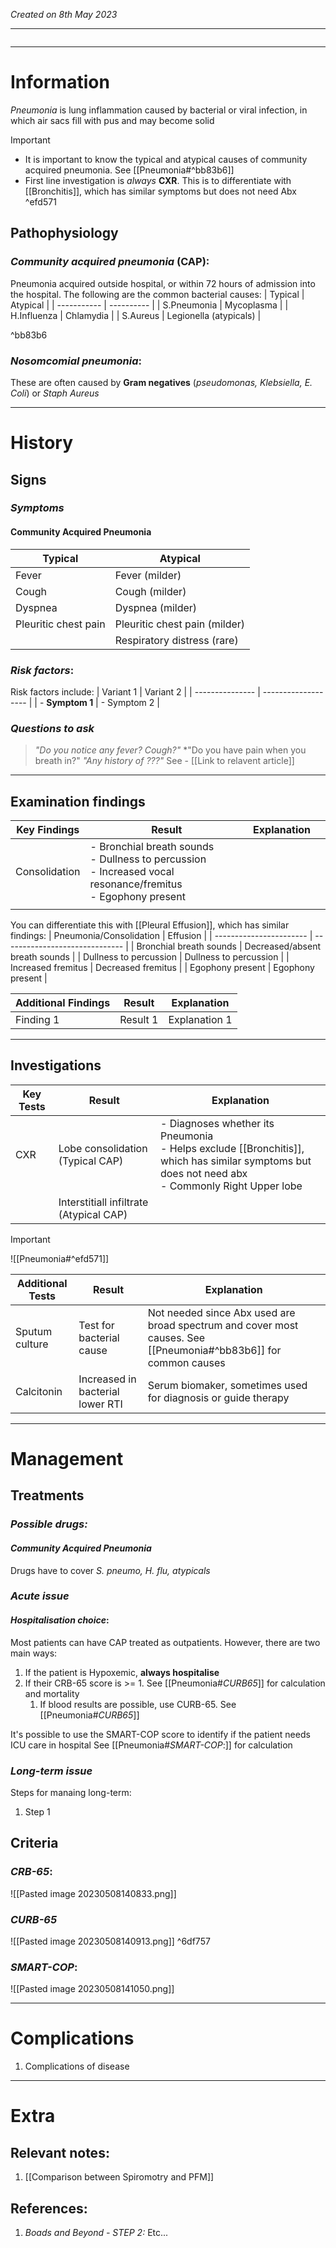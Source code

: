 *Created on 8th May 2023*

---
```toc
```
---

# Information
 
*Pneumonia* is lung inflammation caused by bacterial or viral infection, in which air sacs fill with pus and may become solid

> [!Important]
- It is important to know the typical and atypical causes of community acquired pneumonia. See [[Pneumonia#^bb83b6]]
- First line investigation is *always* **CXR**. This is to differentiate with [[Bronchitis]], which has similar symptoms but does not need Abx ^efd571

## Pathophysiology
### *Community acquired pneumonia* (CAP):
Pneumonia acquired outside hospital, or within 72 hours of admission into the hospital. The following are the common bacterial causes:
| Typical     | Atypical   |
| ----------- | ---------- |
| S.Pneumonia | Mycoplasma |
| H.Influenza | Chlamydia  |
| S.Aureus    | Legionella (atypicals)           |

^bb83b6

### *Nosomcomial pneumonia*:
These are often caused by **Gram negatives** (*pseudomonas, Klebsiella, E. Coli*) or *Staph Aureus*

--- 
# History
## Signs
### *Symptoms*
#### Community Acquired Pneumonia
| Typical              | Atypical                      |
| -------------------- | ----------------------------- |
| Fever                | Fever (milder)                |
| Cough                | Cough (milder)                |
| Dyspnea              | Dyspnea (milder)              |
| Pleuritic chest pain | Pleuritic chest pain (milder) |
|                      | Respiratory distress (rare)                              |

### *Risk factors*:
Risk factors include:
| Variant 1 | Variant 2 |
| --------------- | ------------------- |
| - **Symptom 1** |     - Symptom 2               |

### *Questions to ask*
>*"Do you notice any fever? Cough?"*
>*"Do you have pain when you breath in?"
>*"Any history of ???"* See - [[Link to relavent article]]

---

## Examination findings
| Key Findings  | Result                                                                                                              | Explanation |     |
| ------------- | ------------------------------------------------------------------------------------------------------------------- | ----------- | --- |
| Consolidation | - Bronchial breath sounds<br>- Dullness to percussion<br>- Increased vocal resonance/fremitus<br>- Egophony present |             |     |
|               |                                                                                                                     |             |     |

You can differentiate this with [[Pleural Effusion]], which has similar findings:
| Pneumonia/Consolidation | Effusion                       |
| ----------------------- | ------------------------------ |
| Bronchial breath sounds | Decreased/absent breath sounds |
| Dullness to percussion  | Dullness to percussion         |
| Increased fremitus      | Decreased fremitus             |
| Egophony present        | Egophony present                               |

| Additional Findings         | Result    | Explanation |
| ---------------- | --------- | ----------- |
| Finding 1 | Result 1 | Explanation 1

---

## Investigations
| Key Tests | Result                           | Explanation                                                                                                                                          |
| --------- | -------------------------------- | ---------------------------------------------------------------------------------------------------------------------------------------------------- |
| CXR       | Lobe consolidation (Typical CAP) | - Diagnoses whether its Pneumonia<br>- Helps exclude [[Bronchitis]], which has similar symptoms but does not need abx<br>- Commonly Right Upper lobe |
|           | Interstitiall infiltrate (Atypical CAP)                                 |                                                                                                                                                      |

>[!Important]
>![[Pneumonia#^efd571]]

| Additional Tests | Result                           | Explanation                                                                                                     |
| ---------------- | -------------------------------- | --------------------------------------------------------------------------------------------------------------- |
| Sputum culture   | Test for bacterial cause         | Not needed since Abx used are broad spectrum and cover most causes. See [[Pneumonia#^bb83b6]] for common causes |
| Calcitonin       | Increased in bacterial lower RTI | Serum biomaker, sometimes used for diagnosis or guide therapy                                                                                                                |

---

# Management
## Treatments
### *Possible drugs:*
#### *Community Acquired Pneumonia*
Drugs have to cover *S. pneumo, H. flu, atypicals*

### *Acute issue*
#### *Hospitalisation choice*:
Most patients can have CAP treated as outpatients. However, there are two main ways:
1. If the patient is Hypoxemic, **always hospitalise**
2. If their CRB-65 score is >= 1. See [[Pneumonia#*CURB65*]] for calculation and mortality
	1. If blood results are possible, use CURB-65. See [[Pneumonia#*CURB65*]]

It's possible to use the SMART-COP score to identify if the patient needs ICU care in hospital See [[Pneumonia#*SMART-COP*:]] for calculation

### *Long-term issue*
Steps for manaing long-term:
1. Step 1

## Criteria
### *CRB-65*:
![[Pasted image 20230508140833.png]]

### *CURB-65*
![[Pasted image 20230508140913.png]]
^6df757

### *SMART-COP*:
![[Pasted image 20230508141050.png]]

---

# Complications
1. Complications of disease

---

# Extra
## Relevant notes:
1. [[Comparison between Spiromotry and PFM]]
## References:
1. *Boads and Beyond - STEP 2:* Etc...